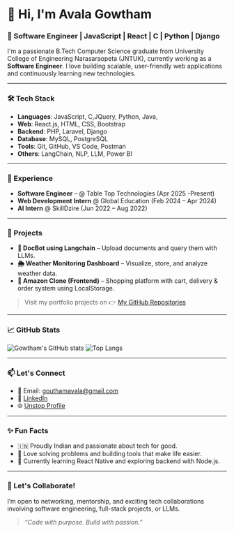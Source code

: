 # 👋 Hi, I'm Avala Gowtham

### 💼 Software Engineer | JavaScript | React | C | Python | Django

I'm a passionate B.Tech Computer Science graduate from University College of Engineering Narasaraopeta (JNTUK), currently working as a **Software Engineer**. I love building scalable, user-friendly web applications and continuously learning new technologies.

---

### 🛠️ Tech Stack
- **Languages**: JavaScript, C,JQuery, Python, Java,
- **Web**: React.js, HTML, CSS, Bootstrap
- **Backend**: PHP, Laravel, Django
- **Database**: MySQL, PostgreSQL
- **Tools**: Git, GitHub, VS Code, Postman
- **Others**: LangChain, NLP, LLM, Power BI

---

### 💼 Experience
- **Software Engineer** – @ Table Top Technologies (Apr 2025 -Present)
- **Web Development Intern** @ Global Education (Feb 2024 – Apr 2024)
- **AI Intern** @ SkillDzire (Jun 2022 – Aug 2022)

---

### 🧠 Projects
- **🧾 DocBot using Langchain** – Upload documents and query them with LLMs.
- **🌦️ Weather Monitoring Dashboard** – Visualize, store, and analyze weather data.
- **🛒 Amazon Clone (Frontend)** – Shopping platform with cart, delivery & order system using LocalStorage.

> Visit my portfolio projects on 👉 [My GitHub Repositories](https://github.com/Gowtham5813?tab=repositories)

---

### 📈 GitHub Stats

![Gowtham's GitHub stats](https://github-readme-stats.vercel.app/api?username=Gowtham5813&show_icons=true&theme=radical)
![Top Langs](https://github-readme-stats.vercel.app/api/top-langs/?username=Gowtham5813&layout=compact&theme=radical)

---

### 📫 Let's Connect
- 📧 Email: gouthamavala@gmail.com
- 💼 [LinkedIn](www.linkedin.com/in/gowthamavala)
- 🌐 [Unstop Profile](https://unstop.com/user/Gowtham5813)

---

### ✨ Fun Facts
- 🇮🇳 Proudly Indian and passionate about tech for good.
- 🧠 Love solving problems and building tools that make life easier.
- 🌱 Currently learning React Native and exploring backend with Node.js.

---

### 🤝 Let's Collaborate!
I’m open to networking, mentorship, and exciting tech collaborations involving software engineering, full-stack projects, or LLMs.

> _“Code with purpose. Build with passion.”_

